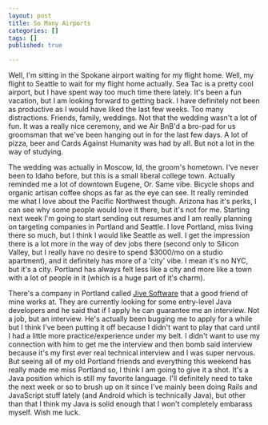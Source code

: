 ```yaml
---
layout: post
title: So Many Airports
categories: []
tags: []
published: true

---
```


Well, I'm sitting in the Spokane airport waiting for my flight home. Well, my flight to Seattle to wait for my flight home actually. Sea Tac is a pretty cool airport, but I have spent way too much time there lately. It's been a fun vacation, but I am looking forward to getting back. I have definitely not been as productive as I would have liked the last few weeks. Too many distractions. Friends, family, weddings. Not that the wedding wasn't a lot of fun. It was a really nice ceremony, and we Air BnB'd a bro-pad for us groomsman that we've been hanging out in for the last few days. A lot of pizza, beer and Cards Against Humanity was had by all. But not a lot in the way of studying.

The wedding was actually in Moscow, Id, the groom's hometown. I've never been to Idaho before, but this is a small liberal college town. Actually reminded me a lot of downtown Eugene, Or. Same vibe. Bicycle shops and organic artisan coffee shops as far as the eye can see. It really reminded me what I love about the Pacific Northwest though. Arizona has it's perks, I can see why some people would love it there, but it's not for me. Starting next week I'm going to start sending out resumes and I am really planning on targeting companies in Portland and Seattle. I love Portland, miss living there so much, but I think I would like Seattle as well. I get the impression there is a lot more in the way of dev jobs there (second only to Silicon Valley, but I really have no desire to spend $3000/mo on a studio apartment), and it definitely has more of a 'city' vibe. I mean it's no NYC, but it's a city. Portland has always felt less like a city and more like a town with a lot of people in it (which is a huge part of it's charm).

There's a company in Portland called <a href="https://www.jivesoftware.com/" target="_blank">Jive Software</a> that a good friend of mine works at. They are currently looking for some entry-level Java developers and he said that if I apply he can guarantee me an interview. Not a job, but an interview. He's actually been bugging me to apply for a while but I think I've been putting it off because I didn't want to play that card until I had a little more practice/experience under my belt. I didn't want to use my connection with him to get me the interview and then bomb said interview because it's my first ever real technical interview and I was super nervous. But seeing all of my old Portland friends and everything this weekend has really made me miss Portland so, I think I am going to give it a shot. It's a Java position which is still my favorite language. I'll definitely need to take the next week or so to brush up on it since I've mainly been doing Rails and JavaScript stuff lately (and Android which is technically Java), but other than that I think my Java is solid enough that I won't completely embarass myself. Wish me luck.